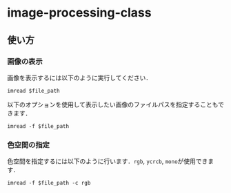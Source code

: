 # image-processing-class
## 使い方
### 画像の表示
画像を表示するには以下のように実行してください．
```shell
imread $file_path
```
以下のオプションを使用して表示したい画像のファイルパスを指定することもできます．
```shell
imread -f $file_path
```

### 色空間の指定
色空間を指定するには以下のように行います．`rgb`, `ycrcb`, `mono`が使用できます．
```shell
imread -f $file_path -c rgb
```

